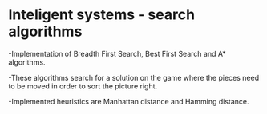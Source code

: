 # Inteligent systems - search algorithms

-Implementation of Breadth First Search, Best First Search and A* algorithms.

-These algorithms search for a solution on the game where the pieces need to be moved in order to sort the picture right.

-Implemented heuristics are Manhattan distance and Hamming distance.
